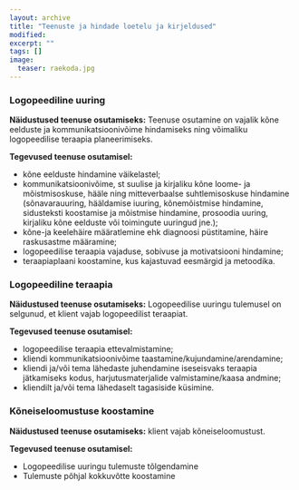 ```yaml
---
layout: archive
title: "Teenuste ja hindade loetelu ja kirjeldused"
modified:
excerpt: ""
tags: []
image:
  teaser: raekoda.jpg
---
```


### Logopeediline uuring   

**Näidustused teenuse osutamiseks:** Teenuse osutamine on vajalik kõne eelduste ja kommunikatsioonivõime hindamiseks ning võimaliku logopeedilise teraapia planeerimiseks. 

**Tegevused teenuse osutamisel:**
* kõne eelduste hindamine väikelastel;
* kommunikatsioonivõime, st suulise ja kirjaliku kõne loome- ja mõistmisoskuse, hääle ning mitteverbaalse suhtlemisoskuse hindamine (sõnavarauuring, hääldamise iuuring, kõnemõistmise hindamine, sidusteksti koostamise ja mõistmise hindamine, prosoodia uuring, kirjaliku kõne eelduste või toimingute uuringud jne.);
* kõne-ja keelehäire määratlemine ehk diagnoosi püstitamine, häire raskusastme määramine;
* logopeedilise teraapia vajaduse, sobivuse ja motivatsiooni hindamine;
* teraapiaplaani koostamine, kus kajastuvad eesmärgid ja metoodika.

### Logopeediline teraapia 

**Näidustused teenuse osutamiseks:** Logopeedilise uuringu tulemusel on selgunud, et klient vajab logopeedilist teraapiat. 

**Tegevused teenuse osutamisel:**
* logopeedilise teraapia ettevalmistamine; 
* kliendi kommunikatsioonivõime taastamine/kujundamine/arendamine; 
* kliendi ja/või tema lähedaste juhendamine iseseisvaks teraapia jätkamiseks kodus, harjutusmaterjalide valmistamine/kaasa andmine;
* kliendilt ja/või tema lähedaselt tagasiside küsimine.

### Kõneiseloomustuse koostamine   

**Näidustused teenuse osutamiseks:** klient vajab kõneiseloomustust. 

**Tegevused teenuse osutamisel:**
* Logopeedilise uuringu tulemuste tõlgendamine 
* Tulemuste põhjal kokkuvõtte koostamine 
